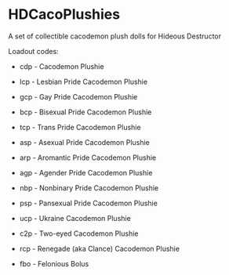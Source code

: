 # HDCacoPlushies
A set of collectible cacodemon plush dolls for Hideous Destructor

Loadout codes:

- cdp - Cacodemon Plushie

- lcp - Lesbian Pride Cacodemon Plushie

- gcp - Gay Pride Cacodemon Plushie

- bcp - Bisexual Pride Cacodemon Plushie

- tcp - Trans Pride Cacodemon Plushie

- asp - Asexual Pride Cacodemon Plushie

- arp - Aromantic Pride Cacodemon Plushie

- agp - Agender Pride Cacodemon Plushie

- nbp - Nonbinary Pride Cacodemon Plushie

- psp - Pansexual Pride Cacodemon Plushie

- ucp - Ukraine Cacodemon Plushie

- c2p - Two-eyed Cacodemon Plushie

- rcp - Renegade (aka Clance) Cacodemon Plushie

- fbo - Felonious Bolus
